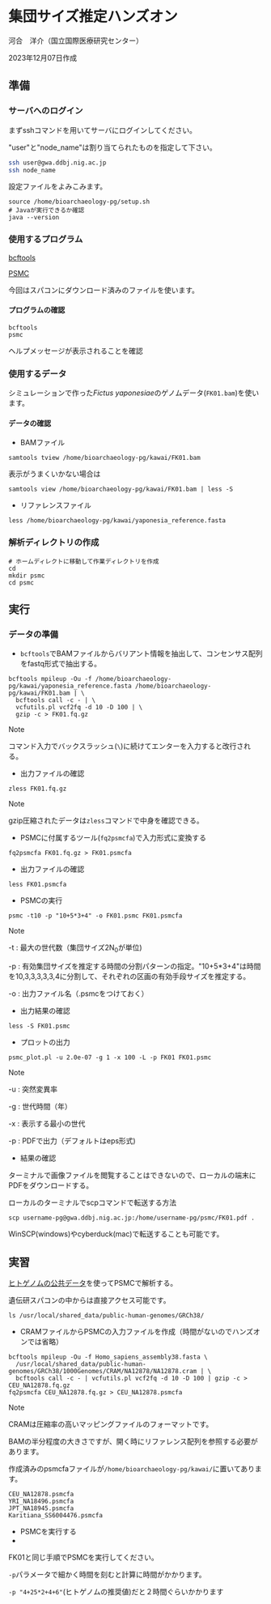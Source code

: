 # 集団サイズ推定ハンズオン

河合　洋介（国立国際医療研究センター）

2023年12月07日作成

## 準備

### サーバへのログイン

まずsshコマンドを用いてサーバにログインしてください。

"user"と"node_name"は割り当てられたものを指定して下さい。

```sh
ssh user@gwa.ddbj.nig.ac.jp
ssh node_name
```

設定ファイルをよみこみます。

```
source /home/bioarchaeology-pg/setup.sh
# Javaが実行できるか確認
java --version
```

### 使用するプログラム

[bcftools](https://github.com/samtools/bcftools)

[PSMC](https://github.com/lh3/psmc)

今回はスパコンにダウンロード済みのファイルを使います。

#### プログラムの確認
```
bcftools
psmc
```

ヘルプメッセージが表示されることを確認

### 使用するデータ
シミュレーションで作った*Fictus yaponesiae*のゲノムデータ(`FK01.bam`)を使います。

#### データの確認
* BAMファイル
```
samtools tview /home/bioarchaeology-pg/kawai/FK01.bam
```
表示がうまくいかない場合は
```
samtools view /home/bioarchaeology-pg/kawai/FK01.bam | less -S
```

* リファレンスファイル
```
less /home/bioarchaeology-pg/kawai/yaponesia_reference.fasta
```

### 解析ディレクトリの作成
```
# ホームディレクトに移動して作業ディレクトリを作成
cd
mkdir psmc
cd psmc
```

## 実行
### データの準備
* `bcftools`でBAMファイルからバリアント情報を抽出して、コンセンサス配列をfastq形式で抽出する。
```
bcftools mpileup -Ou -f /home/bioarchaeology-pg/kawai/yaponesia_reference.fasta /home/bioarchaeology-pg/kawai/FK01.bam | \
  bcftools call -c - | \
  vcfutils.pl vcf2fq -d 10 -D 100 | \
  gzip -c > FK01.fq.gz
```

>[!NOTE]
>コマンド入力でバックスラッシュ(`\`)に続けてエンターを入力すると改行される。

* 出力ファイルの確認
```
zless FK01.fq.gz
```
>[!NOTE]
>gzip圧縮されたデータは`zless`コマンドで中身を確認できる。


* PSMCに付属するツール(`fq2psmcfa`)で入力形式に変換する
```
fq2psmcfa FK01.fq.gz > FK01.psmcfa
```
* 出力ファイルの確認
```
less FK01.psmcfa
```
* PSMCの実行
```
psmc -t10 -p "10+5*3+4" -o FK01.psmc FK01.psmcfa
```
>[!NOTE]
>-t : 最大の世代数（集団サイズ2N<sub>0</sub>が単位)
>
>-p : 有効集団サイズを推定する時間の分割パターンの指定。"10+5*3+4"は時間を10,3,3,3,3,3,4に分割して、それぞれの区画の有効手段サイズを推定する。
>
>-o : 出力ファイル名（.psmcをつけておく）

* 出力結果の確認
```
less -S FK01.psmc
```

* プロットの出力
```
psmc_plot.pl -u 2.0e-07 -g 1 -x 100 -L -p FK01 FK01.psmc
```
>[!NOTE]
>-u : 突然変異率
>
>-g : 世代時間（年）
>
>-x : 表示する最小の世代
>
>-p : PDFで出力（デフォルトはeps形式)

* 結果の確認

ターミナルで画像ファイルを閲覧することはできないので、ローカルの端末にPDFをダウンロードする。

ローカルのターミナルでscpコマンドで転送する方法
```
scp username-pg@gwa.ddbj.nig.ac.jp:/home/username-pg/psmc/FK01.pdf .
```
WinSCP(windows)やcyberduck(mac)で転送することも可能です。

## 実習
[ヒトゲノムの公共データ](https://sc.ddbj.nig.ac.jp/advanced_guides/advanced_guide_2023#ヒト全ゲノム解析の公共データの再解析データセット)を使ってPSMCで解析する。

遺伝研スパコンの中からは直接アクセス可能です。

`ls /usr/local/shared_data/public-human-genomes/GRCh38/`

* CRAMファイルからPSMCの入力ファイルを作成（時間がないのでハンズオンでは省略）
```
bcftools mpileup -Ou -f Homo_sapiens_assembly38.fasta \
  /usr/local/shared_data/public-human-genomes/GRCh38/1000Genomes/CRAM/NA12878/NA12878.cram | \
  bcftools call -c - | vcfutils.pl vcf2fq -d 10 -D 100 | gzip -c > CEU_NA12878.fq.gz
fq2psmcfa CEU_NA12878.fq.gz > CEU_NA12878.psmcfa
```
>[!NOTE]
>CRAMは圧縮率の高いマッピングファイルのフォーマットです。
>
>BAMの半分程度の大きさですが、開く時にリファレンス配列を参照する必要があります。

作成済みのpsmcfaファイルが`/home/bioarchaeology-pg/kawai/`に置いてあります。
```
CEU_NA12878.psmcfa
YRI_NA18496.psmcfa
JPT_NA18945.psmcfa
Karitiana_SS6004476.psmcfa
```
* PSMCを実行する
* 
FK01と同じ手順でPSMCを実行してください。

`-p`パラメータで細かく時間を刻むと計算に時間がかかります。

`-p "4+25*2+4+6"`(ヒトゲノムの推奨値)だと２時間ぐらいかかります




